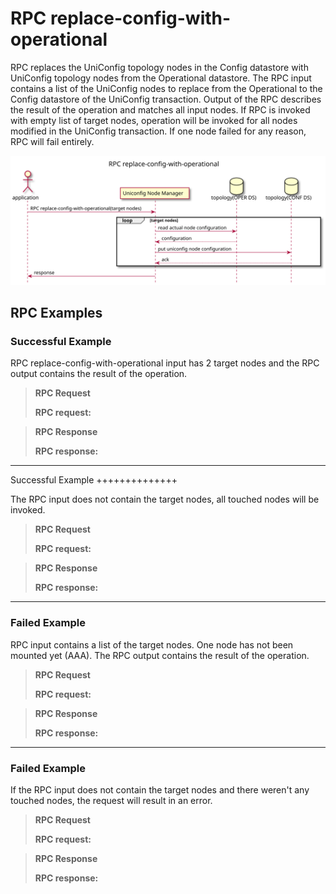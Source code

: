 RPC replace-config-with-operational
===================================

RPC replaces the UniConfig topology nodes in the Config datastore with
UniConfig topology nodes from the Operational datastore. The RPC input
contains a list of the UniConfig nodes to replace from the Operational
to the Config datastore of the UniConfig transaction. Output of the RPC
describes the result of the operation and matches all input nodes. If
RPC is invoked with empty list of target nodes, operation will be
invoked for all nodes modified in the UniConfig transaction. If one node
failed for any reason, RPC will fail entirely.

![RPC replace-config-with-operational](RPC_replace-config-with-operational-RPC_replace_config_with_operational.svg)

RPC Examples
------------

### Successful Example

RPC replace-config-with-operational input has 2 target nodes and the RPC
output contains the result of the operation.

> **RPC Request**
>
> **RPC request:**

> **RPC Response**
>
> **RPC response:**

* * * * *

Successful Example ++++++++++++++

The RPC input does not contain the target nodes, all touched nodes will
be invoked.

> **RPC Request**
>
> **RPC request:**

> **RPC Response**
>
> **RPC response:**

* * * * *

### Failed Example

RPC input contains a list of the target nodes. One node has not been
mounted yet (AAA). The RPC output contains the result of the operation.

> **RPC Request**
>
> **RPC request:**

> **RPC Response**
>
> **RPC response:**

* * * * *

### Failed Example

If the RPC input does not contain the target nodes and there weren't any
touched nodes, the request will result in an error.

> **RPC Request**
>
> **RPC request:**

> **RPC Response**
>
> **RPC response:**
